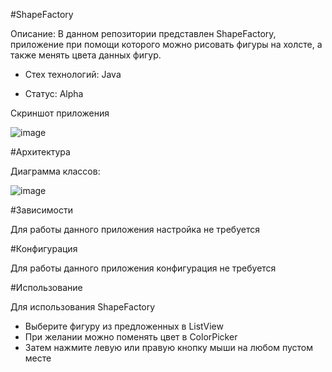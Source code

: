 #ShapeFactory 

Описание: В данном репозитории представлен ShapeFactory, приложение при помощи которого можно рисовать фигуры на холсте, а также менять цвета данных фигур.

 - Стех технологий: Java

 - Статус: Alpha

Скриншот приложения 

![image](https://github.com/Temiann/ShapeFactory/assets/147147136/6d437bbf-90ef-4cfc-a0be-f69cd5cf510c)

#Архитектура

Диаграмма классов:

![image](https://github.com/Temiann/ShapeFactory/assets/147147136/986dc784-c532-475b-9847-7cd3cb61d465)

#Зависимости

Для работы данного приложения настройка не требуется

#Конфигурация

Для работы данного приложения конфигурация не требуется

#Использование

Для использования ShapeFactory

 - Выберите фигуру из предложенных в ListView
 - При желании можно поменять цвет в ColorPicker
 - Затем нажмите левую или правую кнопку мыши на любом пустом месте
